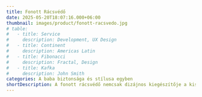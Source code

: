 ```yaml
---
title: Fonott Rácsvédő
date: 2025-05-20T18:07:16.000+06:00
thumbnail: images/product/fonott-racsvedo.jpg
# table:
#   - title: Service
#     description: Development, UX Design
#   - title: Continent
#     description: Americas Latin
#   - title: Fibonacci
#     description: Fractal, Design
#   - title: Kafka
#     description: John Smith
categories: A baba biztonsága és stílusa egyben
shortDescription: A fonott rácsvédő nemcsak dizájnos kiegészítője a kiságyának, hanem praktikus védelmet is nyújt. Puha, pufi anyaga megóvja a baba fejét a rácsokkal való ütközéstől, különösen, amikor a pici már forogni kezd. Magas pamut tartalma, antiallergén töltete és mosóbarát jellege garantálja a bababarát környezetet, míg strapabíró kialakítása hosszú távú használatot biztosít.
---
```

